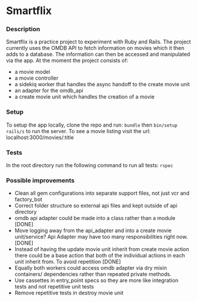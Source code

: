 # Smartflix

### Description ###

Smartflix is a practice project to experiment with Ruby and Rails. The project currently uses the OMDB API to fetch information on movies which it then adds to a database. The information can then be accessed and manipulated via the app. At the moment the project consists of:
 * a movie model
 * a movie controller
 * a sidekiq worker that handles the async handoff to the create movie unit
 * an adapter for the omdb_api
 * a create movie unit which handles the creation of a movie

### Setup ###

To setup the app locally, clone the repo and run:
``bundle``
then
``bin/setup rails/s`` to run the server. To see a movie listing visit the url: localhost:3000/movies/:title

### Tests ###
In the root directory run the following command to run all tests:
``rspec``

### Possible improvements ###

* Clean  all gem configurations into separate support files, not just vcr and factory_bot
* Correct folder structure so external api files and kept outside of api directory
* omdb api adapter could be made into a class rather than a module [DONE]
* Move logging away from the api_adapter and into a create movie unit/service? Api Adapter may have too many responsibilities right now. [DONE]
* Instead of having the update movie unit inherit from create movie action there could be a base action that both of the individual actions in each unit inherit from. To avoid repetition [DONE]
* Equally both workers could access omdb adapter via dry mixin containers/ dependencies rather than repeated private methods.
* Use cassettes in entry_point specs so they are more like integration tests and not repetitive unit tests
* Remove repetitive tests in destroy movie unit
